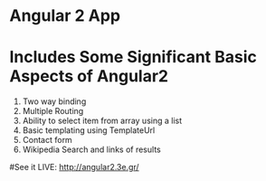 # Angular 2 App 

# Includes Some Significant Basic Aspects of Angular2

1. Two way binding
2. Multiple Routing
3. Ability to select item from array using a list
4. Basic templating using TemplateUrl
5. Contact form
6. Wikipedia Search and links of results


#See it LIVE: http://angular2.3e.gr/



